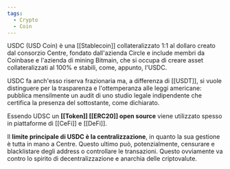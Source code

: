 ```yaml
---
tags:
  - Crypto
  - Coin
---
```

USDC (USD Coin) è una [[Stablecoin]] collateralizzato 1:1 al dollaro creato dal consorzio Centre, fondato dall'azienda Circle e include membri da Coinbase e l'azienda di mining Bitmain, che si occupa di creare asset collateralizzati al 100% e stabili, come, appunto, l'USDC.

USDC fa anch'esso riserva frazionaria ma, a differenza di [[USDT]], si vuole distinguere per la trasparenza e l'ottemperanza alle leggi americane: pubblica mensilmente un audit di uno studio legale indipendente che certifica la presenza del sottostante, come dichiarato.

Essendo UDSC un **[[Token]] [[ERC20]] open source** viene utilizzato spesso in piattaforme di [[CeFi]] e [[DeFi]].

Il **limite principale di USDC è la centralizzazione**, in quanto la sua gestione è tutta in mano a Centre. Questo ultimo può, potenzialmente, censurare e blacklistare degli address o controllare le transazioni. Questo ovviamente va contro lo spirito di decentralizzazione e anarchia delle criptovalute.